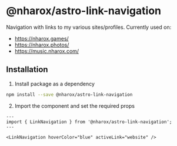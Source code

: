# @nharox/astro-link-navigation

Navigation with links to my various sites/profiles. Currently used on:

- https://nharox.games/
- https://nharox.photos/
- https://music.nharox.com/

## Installation

1. Install package as a dependency

```bash
npm install --save @nharox/astro-link-navigation
```

2. Import the component and set the required props

```astro
---
import { LinkNavigation } from '@nharox/astro-link-navigation';
---

<LinkNavigation hoverColor="blue" activeLink="website" />
```
